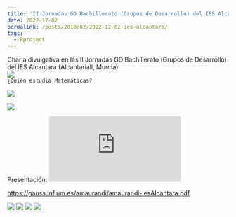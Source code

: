 ```yaml
---
title: 'II Jornadas GD Bachillerato (Grupos de Desarrollo) del IES Alcantara'
date: 2022-12-02
permalink: /posts/2018/02/2022-12-02-ies-alcantara/
tags:
  - Rproject
---
```


Charla divulgativa en las II Jornadas GD Bachillerato (Grupos de Desarrollo) del IES Alcantara (Alcantariall, Murcia) <br> ![](https://amaurandi.github.io/files/20221203-GDBachillerato-vi-small.png) <br> `¿Quién estudia Matemáticas?`

<!-- imágenes sobre dislexia-->
![](https://amaurandi.github.io/files/20221203-GDBachillerato-dislexia-small.png)


[![](https://amaurandi.github.io/files/20221203-GDBachillerato-ix.png)](https://twitter.com/IesAlcantara/status/1598742421466222608?t=9zTo6PAW8wa9ssRIeBIk7A&s=35)

Presentación: ![![](https://amaurandi.github.io/files/20221203-GDBachillerato-v-small.png)](https://gauss.inf.um.es/amaurandi/amaurandi-iesAlcantara.pdf)


https://gauss.inf.um.es/amaurandi/amaurandi-iesAlcantara.pdf


![](https://amaurandi.github.io/files/20221203-GDBachillerato-ii-small.jpg)
![](https://amaurandi.github.io/files/20221203-GDBachillerato-iii-small.jpg)
![](https://amaurandi.github.io/files/20221203-GDBachillerato-iv-small.jpg)
[![](https://amaurandi.github.io/files/20221203-GDBachillerato-i-small.jpg)](https://gauss.inf.um.es/amaurandi/20221202-Triptico-II-GD-BACHILLERATO.pdf)
